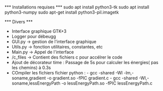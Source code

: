 *** Installations requises ***
sudo apt install python3-tk
sudo apt install python3-numpy
sudo apt-get install python3-pil.imagetk

*** Divers *** 
- Interface graphique GTK+3
- Logger pour débeugg
- GUI.py -> gestion de l'interface graphique
- Utils.py -> fonction utilitaires, constantes, etc
- Main.py -> Appel de l'interface
- /c_files -> Contient des fichiers c pour accélrer le code
- Ajout de décorateur time : Passage de 5s pour calculer les énergies( pas les chemins) à 0.3s
- COmpiler les fichiers fichier python : - gcc -shared -Wl -lm,-soname,gradient -o gradient.so -fPIC gradient.c
                                         - gcc -shared -Wl,-soname,lessEnergyPath -o lessEnergyPath.so -fPIC lessEnergyPath.c

